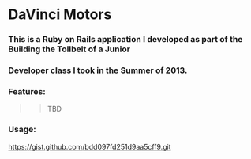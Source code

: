 # DaVinci Motors

### This is a Ruby on Rails application I developed as part of the Building the Tollbelt of a Junior
### Developer class I took in the Summer of 2013.

### Features:

>> TBD

### Usage:

https://gist.github.com/bdd097fd251d9aa5cff9.git




